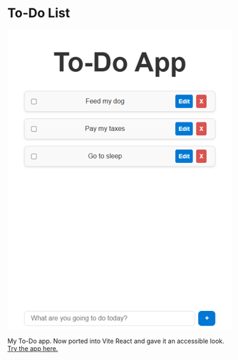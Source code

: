 # To-Do List
![screenshot](./src/assets/doc/screenshot.png)

My To-Do app. Now ported into Vite React and gave it an accessible look.
[Try the app here.](https://oganov2001.github.io/todo-list/)
